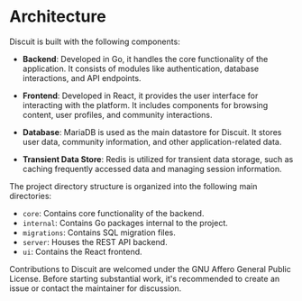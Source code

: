 # Architecture

Discuit is built with the following components:

- **Backend**: Developed in Go, it handles the core functionality of the application. It consists of modules like authentication, database interactions, and API endpoints.
  
- **Frontend**: Developed in React, it provides the user interface for interacting with the platform. It includes components for browsing content, user profiles, and community interactions.
  
- **Database**: MariaDB is used as the main datastore for Discuit. It stores user data, community information, and other application-related data.
  
- **Transient Data Store**: Redis is utilized for transient data storage, such as caching frequently accessed data and managing session information.

The project directory structure is organized into the following main directories:

- `core`: Contains core functionality of the backend.
- `internal`: Contains Go packages internal to the project.
- `migrations`: Contains SQL migration files.
- `server`: Houses the REST API backend.
- `ui`: Contains the React frontend.

Contributions to Discuit are welcomed under the GNU Affero General Public License. Before starting substantial work, it's recommended to create an issue or contact the maintainer for discussion.
